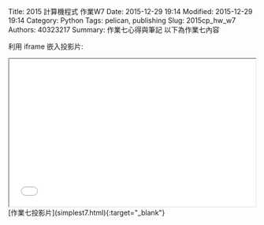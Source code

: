 Title: 2015 計算機程式 作業W7
Date: 2015-12-29 19:14
Modified: 2015-12-29 19:14
Category: Python
Tags: pelican, publishing
Slug: 2015cp_hw_w7
Authors: 40323217
Summary: 作業七心得與筆記
以下為作業七內容


利用 iframe 嵌入投影片:

<iframe src="simplest7.html" width="500" height="300"></iframe>
<br / >
[作業七投影片](simplest7.html){:target="_blank"}

